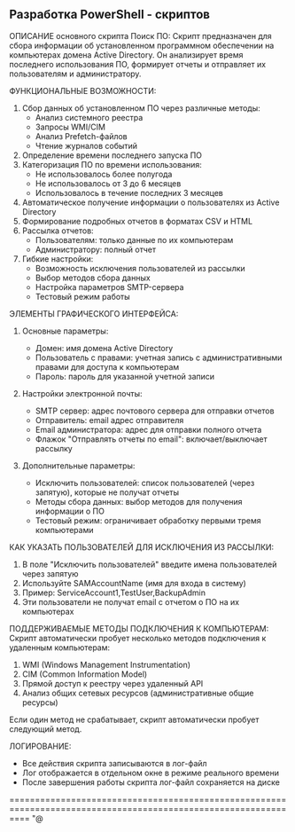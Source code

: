 ## Разработка PowerShell - скриптов

ОПИСАНИЕ основного скрипта Поиск ПО:
Скрипт предназначен для сбора информации об установленном программном обеспечении на компьютерах домена Active Directory.
Он анализирует время последнего использования ПО, формирует отчеты и отправляет их пользователям и администратору.

ФУНКЦИОНАЛЬНЫЕ ВОЗМОЖНОСТИ:
1. Сбор данных об установленном ПО через различные методы:
   - Анализ системного реестра
   - Запросы WMI/CIM
   - Анализ Prefetch-файлов
   - Чтение журналов событий
2. Определение времени последнего запуска ПО
3. Категоризация ПО по времени использования:
   - Не использовалось более полугода
   - Не использовалось от 3 до 6 месяцев
   - Использовалось в течение последних 3 месяцев
4. Автоматическое получение информации о пользователях из Active Directory
5. Формирование подробных отчетов в форматах CSV и HTML
6. Рассылка отчетов:
   - Пользователям: только данные по их компьютерам
   - Администратору: полный отчет
7. Гибкие настройки:
   - Возможность исключения пользователей из рассылки
   - Выбор методов сбора данных
   - Настройка параметров SMTP-сервера
   - Тестовый режим работы

ЭЛЕМЕНТЫ ГРАФИЧЕСКОГО ИНТЕРФЕЙСА:

1. Основные параметры:
   - Домен: имя домена Active Directory
   - Пользователь с правами: учетная запись с административными правами для доступа к компьютерам
   - Пароль: пароль для указанной учетной записи

2. Настройки электронной почты:
   - SMTP сервер: адрес почтового сервера для отправки отчетов
   - Отправитель: email адрес отправителя
   - Email администратора: адрес для отправки полного отчета
   - Флажок "Отправлять отчеты по email": включает/выключает рассылку

3. Дополнительные параметры:
   - Исключить пользователей: список пользователей (через запятую), которые не получат отчеты
   - Методы сбора данных: выбор методов для получения информации о ПО
   - Тестовый режим: ограничивает обработку первыми тремя компьютерами

КАК УКАЗАТЬ ПОЛЬЗОВАТЕЛЕЙ ДЛЯ ИСКЛЮЧЕНИЯ ИЗ РАССЫЛКИ:
1. В поле "Исключить пользователей" введите имена пользователей через запятую
2. Используйте SAMAccountName (имя для входа в систему)
3. Пример: ServiceAccount1,TestUser,BackupAdmin
4. Эти пользователи не получат email с отчетом о ПО на их компьютерах

ПОДДЕРЖИВАЕМЫЕ МЕТОДЫ ПОДКЛЮЧЕНИЯ К КОМПЬЮТЕРАМ:
Скрипт автоматически пробует несколько методов подключения к удаленным компьютерам:
1. WMI (Windows Management Instrumentation)
2. CIM (Common Information Model)
3. Прямой доступ к реестру через удаленный API
4. Анализ общих сетевых ресурсов (административные общие ресурсы)

Если один метод не срабатывает, скрипт автоматически пробует следующий метод.

ЛОГИРОВАНИЕ:
- Все действия скрипта записываются в лог-файл
- Лог отображается в отдельном окне в режиме реального времени
- После завершения работы скрипта лог-файл сохраняется на диске

================================================================================================================
"@
